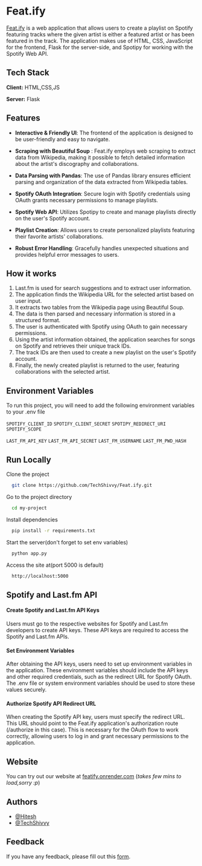 
# Feat.ify

[Feat.ify](https://featify.onrender.com/) is a web application that allows users to create a playlist on Spotify featuring tracks where the given artist is either a featured artist or has been featured in the track. The application makes use of HTML, CSS, JavaScript for the frontend, Flask for the server-side, and Spotipy for working with the Spotify Web API.


## Tech Stack

**Client:** HTML,CSS,JS

**Server:** Flask


## Features

- **Interactive & Friendly UI**: The frontend of the application is designed to be user-friendly and easy to navigate.

-  **Scraping with Beautiful Soup** : Feat.ify employs web scraping to extract data from Wikipedia, making it possible to fetch detailed information about the artist's discography and collaborations.

- **Data Parsing with Pandas**: The use of Pandas library ensures efficient parsing and organization of the data extracted from Wikipedia tables.

- **Spotify OAuth Integration**: Secure login with Spotify credentials using OAuth grants necessary permissions to manage playlists.

- **Spotify Web API**: Utilizes Spotipy to create and manage playlists directly on the user's Spotify account.

- **Playlist Creation**: Allows users to create personalized playlists featuring their favorite artists' collaborations.

- **Robust Error Handling**: Gracefully handles unexpected situations and provides helpful error messages to users.



## How it works

1. Last.fm is used for search suggestions and to extract user information.
2. The application finds the Wikipedia URL for the selected artist based on user input.
3. It extracts two tables from the Wikipedia page using Beautiful Soup.
4. The data is then parsed and necessary information is stored in a structured format.
5. The user is authenticated with Spotify using OAuth to gain necessary permissions.
6. Using the artist information obtained, the application searches for songs on Spotify and retrieves their unique track IDs.
7. The track IDs are then used to create a new playlist on the user's Spotify account.
8. Finally, the newly created playlist is returned to the user, featuring collaborations with the selected artist.
## Environment Variables

To run this project, you will need to add the following environment variables to your .env file

`SPOTIFY_CLIENT_ID`
`SPOTIFY_CLIENT_SECRET`
`SPOTIPY_REDIRECT_URI`
`SPOTIFY_SCOPE`

`LAST_FM_API_KEY`
`LAST_FM_API_SECRET`
`LAST_FM_USERNAME`
`LAST_FM_PWD_HASH`

## Run Locally

Clone the project

```bash
  git clone https://github.com/TechShivvy/Feat.ify.git
```

Go to the project directory

```bash
  cd my-project
```

Install dependencies

```bash
  pip install -r requirements.txt
```

Start the server(don't forget to set env variables)

```bash
  python app.py
```

Access the site at(port 5000 is default)

```bash
  http://localhost:5000
```



## Spotify and Last.fm API 

#### Create Spotify and Last.fm API Keys

Users must go to the respective websites for Spotify and Last.fm developers to create API keys. These API keys are required to access the Spotify and Last.fm APIs.

#### Set Environment Variables
After obtaining the API keys, users need to set up environment variables in the application. These environment variables should include the API keys and other required credentials, such as the redirect URL for Spotify OAuth. The .env file or system environment variables should be used to store these values securely.

#### Authorize Spotify API Redirect URL
When creating the Spotify API key, users must specify the redirect URL. This URL should point to the Feat.ify application's authorization route (/authorize in this case). This is necessary for the OAuth flow to work correctly, allowing users to log in and grant necessary permissions to the application.


## Website
You can try out our website at [featify.onrender.com](https://featify.onrender.com/) (_takes few mins to load,sorry :p_)
## Authors

- [@Hitesh](https://github.com/Hitesh1090)
- [@TechShivvy](https://github.com/TechShivvy)





## Feedback

If you have any feedback, please fill out this [form](https://forms.gle/7y3YAAvN5D9ngK2U6).

